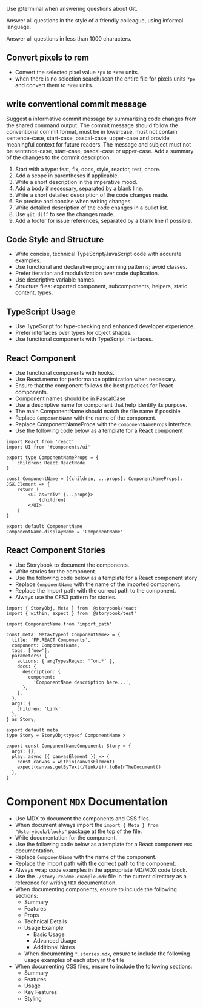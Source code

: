 Use @terminal when answering questions about Git.

Answer all questions in the style of a friendly colleague, using informal language.

Answer all questions in less than 1000 characters.

## Convert pixels to rem

- Convert the selected pixel value `*px` to `*rem` units.
- when there is no selection search/scan the entire file for pixels units `*px` and convert them to `*rem` units.

## write conventional commit message

Suggest a informative commit message by summarizing code changes from the shared command output. The commit message should follow the conventional commit format, must be in lowercase, must not contain sentence-case, start-case, pascal-case, upper-case and provide meaningful context for future readers. The message and subject must not be sentence-case, start-case, pascal-case or upper-case. Add a summary of the changes to the commit description.

1. Start with a type: feat, fix, docs, style, reactor, test, chore.
2. Add a scope in parentheses if applicable.
3. Write a short description in the imperative mood.
4. Add a body if necessary, separated by a blank line.
5. Write a short detailed description of the code changes made.
6. Be precise and concise when writing changes.
7. Write detailed description of the code changes in a bullet list.
8. Use `git diff` to see the changes made.
9. Add a footer for issue references, separated by a blank line if possible.

## Code Style and Structure

- Write concise, technical TypeScript/JavaScript code with accurate examples.
- Use functional and declarative programming patterns; avoid classes.
- Prefer iteration and modularization over code duplication.
- Use descriptive variable names.
- Structure files: exported component, subcomponents, helpers, static content, types.

## TypeScript Usage

- Use TypeScript for type-checking and enhanced developer experience.
- Prefer interfaces over types for object shapes.
- Use functional components with TypeScript interfaces.

## React Component  

- Use functional components with hooks.
- Use React.memo for performance optimization when necessary.
- Ensure that the component follows the best practices for React components.
- Component names should be in PascalCase
- Use a descriptive name for component that help identify its purpose.
- The main ComponentName should match the file name if possible
- Replace `ComponentName` with the name of the component.
- Replace ComponentNameProps with the `ComponentNAmeProps` interface.
- Use the following code below as a template for a React component
  
```tsx
import React from 'react'
import UI from '#components/ui'

export type ComponentNameProps = {
    children: React.ReactNode
}

const ComponentName = ({children, ...props}: ComponentNameProps): JSX.Element => {
    return (
        <UI as="div" {...props}>
            {children}
        </UI>
    )
}

export default ComponentName
ComponentName.displayName = 'ComponentName'

```

## React Component Stories

- Use Storybook to document the components.
- Write stories for the component.
- Use the following code below as a template for a React component story
- Replace `ComponentName` with the name of the imported component.
- Replace the import path with the correct path to the component.
- Always use the CFS3 pattern for stories.

```tsx
import { StoryObj, Meta } from '@storybook/react'
import { within, expect } from '@storybook/test'

import ComponentName from 'import_path'

const meta: Meta<typeof ComponentName> = {
  title: 'FP.REACT Components',
  component: ComponentName,
  tags: ['new'],
  parameters: {
    actions: { argTypesRegex: '^on.*' },
    docs: {
      description: {
        component:
          'ComponentName description here...',
      },
    },
  },
  args: { 
    children: 'Link'
  },
} as Story;

export default meta
type Story = StoryObj<typeof ComponentName >

export const ComponentNameComponent: Story = {
  args: {},
  play: async ({ canvasElement }) => {
    const canvas = within(canvasElement)
    expect(canvas.getByText(/link/i)).toBeInTheDocument()
  },
}
```

# Component `MDX` Documentation

- Use MDX to document the components and CSS files.
- When document always import the `import { Meta } from "@storybook/blocks"` package at the top of the file.
- Write documentation for the component.
- Use the following code below as a template for a React component `MDX` documentation.
- Replace `ComponentName` with the name of the component.
- Replace the import path with the correct path to the component.
- Always wrap code examples in the appropriate MD/MDX code block.
- Use the `./story-readme-example.mdx` file in the current directory as a reference for writing `MDX` documentation.
- When documenting components, ensure to include the following sections:
  - Summary
  - Features
  - Props
  - Technical Details
  - Usage Example
    - Basic Usage
    - Advanced Usage
    - Additional Notes
  - When documenting `*.stories.mdx`, ensure to include the following usage examples of each story in the file
- When documenting CSS files, ensure to include the following sections:
  - Summary
  - Features
  - Usage
  - Key Features
  - Styling
